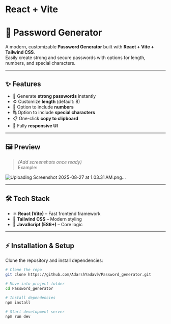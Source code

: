 # React + Vite
# 🔐 Password Generator

A modern, customizable **Password Generator** built with **React + Vite + Tailwind CSS**.  
Easily create strong and secure passwords with options for length, numbers, and special characters.  

---

## ✨ Features
- 🔑 Generate **strong passwords** instantly  
- ⚙️ Customize **length** (default: 8)  
- 🔢 Option to include **numbers**  
- 🔠 Option to include **special characters**  
- 📋 One-click **copy to clipboard**  
- 📱 Fully **responsive UI**  

---

## 🖼️ Preview
> *(Add screenshots once ready)*  
Example:  

![Uploading Screenshot 2025-08-27 at 1.03.31 AM.png…]()

---

## 🛠️ Tech Stack
- ⚛️ **React (Vite)** – Fast frontend framework  
- 🎨 **Tailwind CSS** – Modern styling  
- 📜 **JavaScript (ES6+)** – Core logic  

---

## ⚡ Installation & Setup

Clone the repository and install dependencies:

```bash
# Clone the repo
git clone https://github.com/AdarshYadav9/Password_generator.git

# Move into project folder
cd Password_generator

# Install dependencies
npm install

# Start development server
npm run dev
